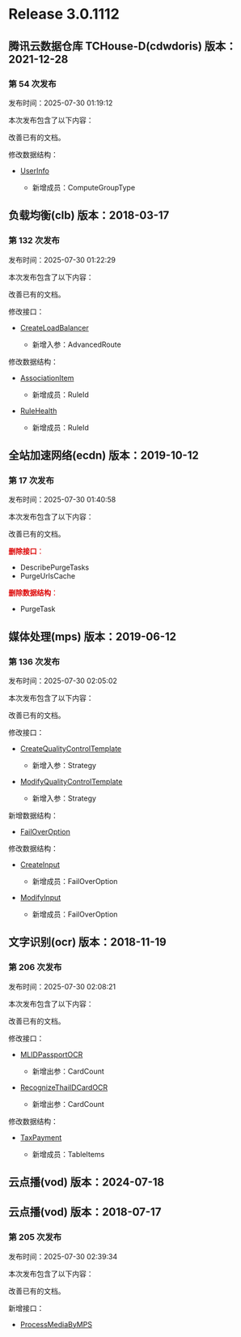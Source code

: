 # Release 3.0.1112

## 腾讯云数据仓库 TCHouse-D(cdwdoris) 版本：2021-12-28

### 第 54 次发布

发布时间：2025-07-30 01:19:12

本次发布包含了以下内容：

改善已有的文档。

修改数据结构：

* [UserInfo](https://cloud.tencent.com/document/api/1387/102385#UserInfo)

	* 新增成员：ComputeGroupType




## 负载均衡(clb) 版本：2018-03-17

### 第 132 次发布

发布时间：2025-07-30 01:22:29

本次发布包含了以下内容：

改善已有的文档。

修改接口：

* [CreateLoadBalancer](https://cloud.tencent.com/document/api/214/30692)

	* 新增入参：AdvancedRoute


修改数据结构：

* [AssociationItem](https://cloud.tencent.com/document/api/214/30694#AssociationItem)

	* 新增成员：RuleId

* [RuleHealth](https://cloud.tencent.com/document/api/214/30694#RuleHealth)

	* 新增成员：RuleId




## 全站加速网络(ecdn) 版本：2019-10-12

### 第 17 次发布

发布时间：2025-07-30 01:40:58

本次发布包含了以下内容：

改善已有的文档。

<font color="#dd0000">**删除接口**：</font>

* DescribePurgeTasks
* PurgeUrlsCache

<font color="#dd0000">**删除数据结构**：</font>

* PurgeTask



## 媒体处理(mps) 版本：2019-06-12

### 第 136 次发布

发布时间：2025-07-30 02:05:02

本次发布包含了以下内容：

改善已有的文档。

修改接口：

* [CreateQualityControlTemplate](https://cloud.tencent.com/document/api/862/108314)

	* 新增入参：Strategy

* [ModifyQualityControlTemplate](https://cloud.tencent.com/document/api/862/108311)

	* 新增入参：Strategy


新增数据结构：

* [FailOverOption](https://cloud.tencent.com/document/api/862/37615#FailOverOption)

修改数据结构：

* [CreateInput](https://cloud.tencent.com/document/api/862/37615#CreateInput)

	* 新增成员：FailOverOption

* [ModifyInput](https://cloud.tencent.com/document/api/862/37615#ModifyInput)

	* 新增成员：FailOverOption




## 文字识别(ocr) 版本：2018-11-19

### 第 206 次发布

发布时间：2025-07-30 02:08:21

本次发布包含了以下内容：

改善已有的文档。

修改接口：

* [MLIDPassportOCR](https://cloud.tencent.com/document/api/866/37657)

	* 新增出参：CardCount

* [RecognizeThaiIDCardOCR](https://cloud.tencent.com/document/api/866/48475)

	* 新增出参：CardCount


修改数据结构：

* [TaxPayment](https://cloud.tencent.com/document/api/866/33527#TaxPayment)

	* 新增成员：TableItems




## 云点播(vod) 版本：2024-07-18



## 云点播(vod) 版本：2018-07-17

### 第 205 次发布

发布时间：2025-07-30 02:39:34

本次发布包含了以下内容：

改善已有的文档。

新增接口：

* [ProcessMediaByMPS](https://cloud.tencent.com/document/api/266/121993)



